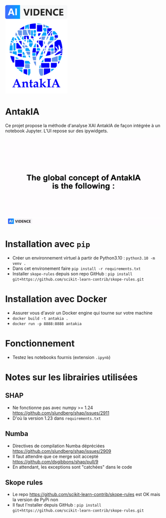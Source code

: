 <img src="assets/logo_ai-vidence.png" width="200">
<br>
<img src="assets/logo_antakia.png" width="200">

# AntakIA

Ce projet propose la méthode d'analyse XAI AntakIA de façon intégrée à un notebook Jupyter.
L'UI repose sur des ipywidgets.

![gif antakia](assets_git/gif_antakia.gif)

# Installation avec `pip`

- Créer un environnement virtuel à partir de Python3.10 : `python3.10 -m venv .`
- Dans cet environement faire `pip install -r requirements.txt`
- Installer `skope-rules` depuis son repo GitHub : `pip install git+https://github.com/scikit-learn-contrib/skope-rules.git`

# Installation avec Docker

- Assurer vous d'avoir un Docker engine qui tourne sur votre machine
- `docker build -t antakia .`
- `docker run -p 8888:8888 antakia`

# Fonctionnement

- Testez les notebooks fournis (extension `.ipynb`)

# Notes sur les librairies utilisées

## SHAP

- Ne fonctionne pas avec numpy >= 1.24 https://github.com/slundberg/shap/issues/2911
- D'où la version 1.23 dans `requirements.txt`

## Numba

- Directives de compilation Numba dépréciées https://github.com/slundberg/shap/issues/2909
- Il faut attendre que ce merge soit accepté https://github.com/dsgibbons/shap/pull/9
- En attendant, les exceptions sont "catchées" dans le code

## Skope rules

- Le repo https://github.com/scikit-learn-contrib/skope-rules est OK mais la version de PyPi non
- Il faut l'nstaller depuis GitHub : `pip install git+https://github.com/scikit-learn-contrib/skope-rules.git`
